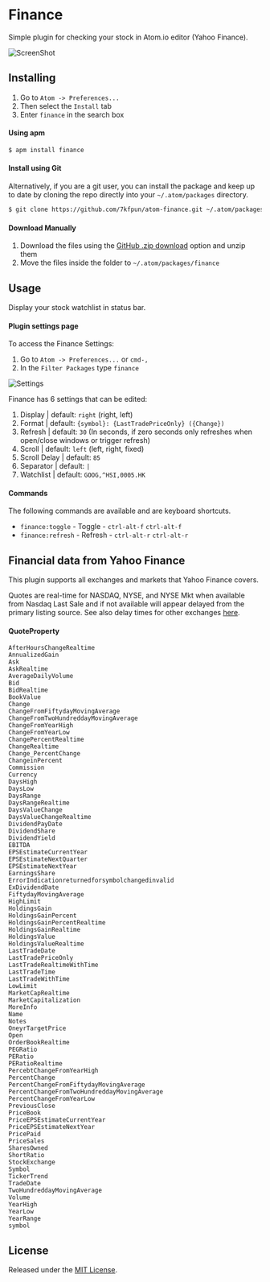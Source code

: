 # Finance

Simple plugin for checking your stock in Atom.io editor (Yahoo Finance).

![ScreenShot](https://raw.github.com/7kfpun/atom-finance/master/screenshot.gif)


## Installing

1. Go to `Atom -> Preferences...`
2. Then select the `Install` tab
3. Enter `finance` in the search box

#### Using apm

```sh
$ apm install finance
```

#### Install using Git

Alternatively, if you are a git user, you can install the package and keep up to date by cloning the repo directly into your `~/.atom/packages` directory.

```sh
$ git clone https://github.com/7kfpun/atom-finance.git ~/.atom/packages/finance
```

#### Download Manually

1. Download the files using the [GitHub .zip download](https://github.com/7kfpun/atom-finance/archive/master.zip) option and unzip them
2. Move the files inside the folder to `~/.atom/packages/finance`


## Usage

Display your stock watchlist in status bar.

#### Plugin settings page

To access the Finance Settings:

1. Go to `Atom -> Preferences...` or `cmd-,`
2. In the `Filter Packages` type `finance`

![Settings](https://raw.github.com/7kfpun/atom-finance/master/settings.png)

Finance has 6 settings that can be edited:

1. Display | default: `right` (right, left)
2. Format | default: `{symbol}: {LastTradePriceOnly} ({Change})`
3. Refresh | default: `30` (In seconds, if zero seconds only refreshes when open/close windows or trigger refresh)
4. Scroll | default: `left` (left, right, fixed)
4. Scroll Delay | default: `85`
5. Separator | default: ` | `
6. Watchlist | default: `GOOG,^HSI,0005.HK`

#### Commands

The following commands are available and are keyboard shortcuts.

* `finance:toggle` - Toggle - `ctrl-alt-f` `ctrl-alt-f`
* `finance:refresh` - Refresh - `ctrl-alt-r` `ctrl-alt-r`


## Financial data from Yahoo Finance

This plugin supports all exchanges and markets that Yahoo Finance covers.

Quotes are real-time for NASDAQ, NYSE, and NYSE Mkt when available from Nasdaq Last Sale and if not available will appear delayed from the primary listing source. See also delay times for other exchanges [here](https://help.yahoo.com/kb/finance/SLN2310.html).

#### QuoteProperty

    AfterHoursChangeRealtime
    AnnualizedGain
    Ask
    AskRealtime
    AverageDailyVolume
    Bid
    BidRealtime
    BookValue
    Change
    ChangeFromFiftydayMovingAverage
    ChangeFromTwoHundreddayMovingAverage
    ChangeFromYearHigh
    ChangeFromYearLow
    ChangePercentRealtime
    ChangeRealtime
    Change_PercentChange
    ChangeinPercent
    Commission
    Currency
    DaysHigh
    DaysLow
    DaysRange
    DaysRangeRealtime
    DaysValueChange
    DaysValueChangeRealtime
    DividendPayDate
    DividendShare
    DividendYield
    EBITDA
    EPSEstimateCurrentYear
    EPSEstimateNextQuarter
    EPSEstimateNextYear
    EarningsShare
    ErrorIndicationreturnedforsymbolchangedinvalid
    ExDividendDate
    FiftydayMovingAverage
    HighLimit
    HoldingsGain
    HoldingsGainPercent
    HoldingsGainPercentRealtime
    HoldingsGainRealtime
    HoldingsValue
    HoldingsValueRealtime
    LastTradeDate
    LastTradePriceOnly
    LastTradeRealtimeWithTime
    LastTradeTime
    LastTradeWithTime
    LowLimit
    MarketCapRealtime
    MarketCapitalization
    MoreInfo
    Name
    Notes
    OneyrTargetPrice
    Open
    OrderBookRealtime
    PEGRatio
    PERatio
    PERatioRealtime
    PercebtChangeFromYearHigh
    PercentChange
    PercentChangeFromFiftydayMovingAverage
    PercentChangeFromTwoHundreddayMovingAverage
    PercentChangeFromYearLow
    PreviousClose
    PriceBook
    PriceEPSEstimateCurrentYear
    PriceEPSEstimateNextYear
    PricePaid
    PriceSales
    SharesOwned
    ShortRatio
    StockExchange
    Symbol
    TickerTrend
    TradeDate
    TwoHundreddayMovingAverage
    Volume
    YearHigh
    YearLow
    YearRange
    symbol

## License

Released under the [MIT License](http://opensource.org/licenses/MIT).
